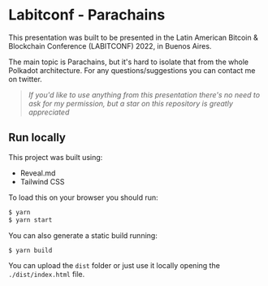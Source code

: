 # Labitconf - Parachains

This presentation was built to be presented in the Latin American Bitcoin & Blockchain Conference (LABITCONF) 2022, in Buenos Aires. 

The main topic is Parachains, but it's hard to isolate that from the whole Polkadot architecture. For any questions/suggestions you can contact me on twitter.

>*If you'd like to use anything from this presentation there's no need to ask for my permission, but a star on this repository is greatly appreciated*

## Run locally

This project was built using:

- Reveal.md
- Tailwind CSS

To load this on your browser you should run:

```bash
$ yarn
$ yarn start
```

You can also generate a static build running:

```bash
$ yarn build
```

You can upload the `dist` folder or just use it locally opening the `./dist/index.html` file.
